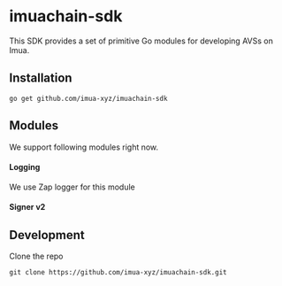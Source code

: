 # imuachain-sdk
This SDK provides a set of primitive Go modules for developing AVSs on Imua.

## Installation
```
go get github.com/imua-xyz/imuachain-sdk
```

## Modules
We support following modules right now.
#### Logging
We use Zap logger for this module
#### Signer v2


## Development
Clone the repo
```
git clone https://github.com/imua-xyz/imuachain-sdk.git